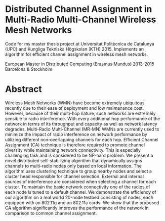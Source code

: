 # Distributed Channel Assignment in Multi-Radio Multi-Channel Wireless Mesh Networks

Code for my master thesis project at Universitat Politècnica de Catalunya (UPC) and Kungliga Tekniska Högskolan (KTH) 2015. Implements an algorithm for efficient channel assignment in wireless mesh networks. 

European Master in Distributed Computing (Erasmus Mundus) 2013-2015
Barcelona & Stockholm

# Abstract

Wireless Mesh Networks (WMN) have become extremely ubiquitous recently due to their ease of deployment and low maintenance cost. However, because of their multi-hop nature, such networks are extremely sensible to radio interference. With every additional hop performance of the network in terms of its throughput and capacity as well as network latency degrades. Multi-Radio Multi-Channel (MR-MN) WMNs are currently used to minimize the impact of radio interference on network performance by utilizing different non-overlapping channels for each hop. Efficient Channel Assignment (CA) technique is therefore required to promote channel diversity while maintaining network connectivity. This is especially challenging task and is considered to be NP-hard problem. We present a novel distributed self-stabilizing algorithm that dynamically assigns channels to multi-radio nodes only based on local information. The algorithm uses clustering technique to group nearby nodes and select a cluster head responsible for channel selection. External and internal sources of interference are considered when selecting a channel for each cluster. To maintain the basic network connectivity one of the radios of each node is tuned to a default channel. We demonstrate the efficiency of our algorithm on a real world 20-node testbed consisting of nodes, each equipped with an 802.11g and an 802.11a cards. We show that the proposed CA algorithm significantly improves the performance of the network in comparison to common channel assignment.


